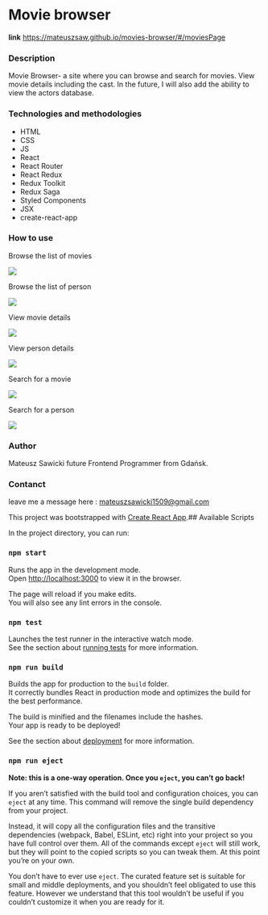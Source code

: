 # Movie browser
**link**  https://mateuszsaw.github.io/movies-browser/#/moviesPage

### Description

Movie Browser- a site where you can browse and search for movies. View movie details including the cast. In the future, I will also add the ability to view the actors database.
### Technologies and methodologies
- HTML
- CSS
- JS
- React
- React Router
- React Redux
- Redux Toolkit
- Redux Saga
- Styled Components
- JSX
- create-react-app

### How to use

Browse the list of movies

![](readme/explore-movies-list.gif)

Browse the list of person

![](readme/explore-person-list.gif)

View movie details

![](readme/show-movie-details.gif)

View person details

![](readme/show-person-details.gif)

Search for a movie

![](readme/search-movies.gif)

Search for a person

![](readme/search-person.gif)



### Author
Mateusz Sawicki future Frontend Programmer from Gdańsk.

### Contanct
leave me a message here : mateuszsawicki1509@gmail.com

This project was bootstrapped with [Create React App](https://github.com/facebook/create-react-app).## Available Scripts

In the project directory, you can run:

### `npm start`

Runs the app in the development mode.\
Open [http://localhost:3000](http://localhost:3000) to view it in the browser.

The page will reload if you make edits.\
You will also see any lint errors in the console.

### `npm test`

Launches the test runner in the interactive watch mode.\
See the section about [running tests](https://facebook.github.io/create-react-app/docs/running-tests) for more information.

### `npm run build`

Builds the app for production to the `build` folder.\
It correctly bundles React in production mode and optimizes the build for the best performance.

The build is minified and the filenames include the hashes.\
Your app is ready to be deployed!

See the section about [deployment](https://facebook.github.io/create-react-app/docs/deployment) for more information.

### `npm run eject`

**Note: this is a one-way operation. Once you `eject`, you can’t go back!**

If you aren’t satisfied with the build tool and configuration choices, you can `eject` at any time. This command will remove the single build dependency from your project.

Instead, it will copy all the configuration files and the transitive dependencies (webpack, Babel, ESLint, etc) right into your project so you have full control over them. All of the commands except `eject` will still work, but they will point to the copied scripts so you can tweak them. At this point you’re on your own.

You don’t have to ever use `eject`. The curated feature set is suitable for small and middle deployments, and you shouldn’t feel obligated to use this feature. However we understand that this tool wouldn’t be useful if you couldn’t customize it when you are ready for it.